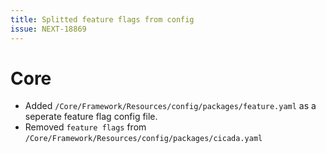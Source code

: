 ```yaml
---
title: Splitted feature flags from config
issue: NEXT-18869
---
```

# Core
* Added `/Core/Framework/Resources/config/packages/feature.yaml` as a seperate feature flag config file.
* Removed `feature flags` from  `/Core/Framework/Resources/config/packages/cicada.yaml`
